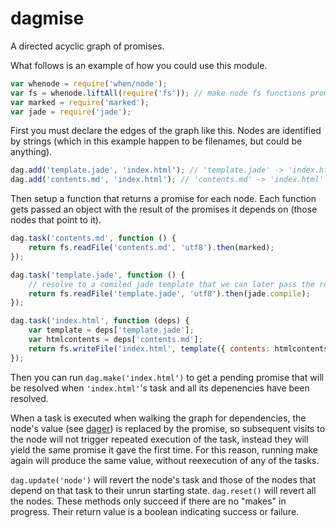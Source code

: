 # dagmise

A directed acyclic graph of promises.

What follows is an example of how you could use this module.

```javascript
var whenode = require('when/node');
var fs = whenode.liftAll(require('fs')); // make node fs functions promise like
var marked = require('marked');
var jade = require('jade');
```

First you must declare the edges of the graph like this. Nodes are identified by strings (which in this example happen to be filenames, but could be anything).

```javascript
dag.add('template.jade', 'index.html'); // 'template.jade' -> 'index.html'
dag.add('contents.md', 'index.html'); // 'contents.md' -> 'index.html'
```

Then setup a function that returns a promise for each node. Each function gets passed an object with the result of the promises it depends on (those nodes that point to it).

```javascript
dag.task('contents.md', function () {
    return fs.readFile('contents.md', 'utf8').then(marked);
});

dag.task('template.jade', function () {
    // resolve to a comiled jade template that we can later pass the rendered markdown as locals to.
    return fs.readFile('template.jade', 'utf8').then(jade.compile);
});

dag.task('index.html', function (deps) {
    var template = deps['template.jade'];
    var htmlcontents = deps['contents.md'];
    return fs.writeFile('index.html', template({ contents: htmlcontents }));
});
```


Then you can run `dag.make('index.html')` to get a pending promise that will be resolved when `'index.html'`'s task and all its depenencies have been resolved.

When a task is executed when walking the graph for dependencies, the node's value (see [dager](https://github.com/spelufo/dager)) is replaced by the promise, so subsequent visits to the node will not trigger repeated execution of the task, instead they will yield the same promise it gave the first time. For this reason, running make again will produce the same value, without reexecution of any of the tasks.

`dag.update('node')` will revert the node's task and those of the nodes that depend on that task to their unrun starting state. `dag.reset()` will revert all the nodes. These methods only succeed if there are no "makes" in progress. Their return value is a boolean indicating success or failure.